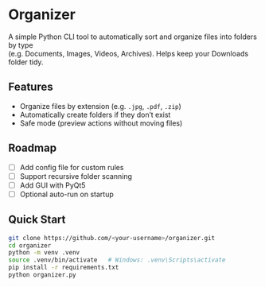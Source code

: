 # Organizer

A simple Python CLI tool to automatically sort and organize files into folders by type  
(e.g. Documents, Images, Videos, Archives). Helps keep your Downloads folder tidy.

## Features
- Organize files by extension (e.g. `.jpg`, `.pdf`, `.zip`)
- Automatically create folders if they don’t exist
- Safe mode (preview actions without moving files)

## Roadmap
- [ ] Add config file for custom rules
- [ ] Support recursive folder scanning
- [ ] Add GUI with PyQt5
- [ ] Optional auto-run on startup

## Quick Start
```bash
git clone https://github.com/<your-username>/organizer.git
cd organizer
python -m venv .venv
source .venv/bin/activate   # Windows: .venv\Scripts\activate
pip install -r requirements.txt
python organizer.py
